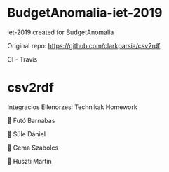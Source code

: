 # BudgetAnomalia-iet-2019
iet-2019 created for BudgetAnomalia

Original repo: https://github.com/clarkparsia/csv2rdf

CI - Travis

# csv2rdf
Integracios Ellenorzesi Technikak Homework

🐧  Futó Barnabas

🎃  Süle Dániel

🐥  Gema Szabolcs

🐷  Huszti Martin

